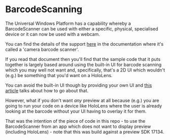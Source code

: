 # BarcodeScanning
The Universal Windows Platform has a capability whereby a BarcodeScanner can be used with either a specific, physical, specialised device or it can now be used with a webcam.

You can find the details of the support [here](https://docs.microsoft.com/en-us/windows/uwp/devices-sensors/pos-camerabarcode-get-started) in the documentation where it's called a 'camera barcode scanner'.

If you read that document then you'll find that the sample code that it puts together is largely based around using the built-in UI for barcode scanning which you may well not want and, specifically, that's a 2D UI which wouldn't (e.g.) be something that you'd want on a HoloLens.

You can avoid the built-in UI though by providing your own UI and [this article](https://docs.microsoft.com/en-us/windows/uwp/devices-sensors/pos-camerabarcode-hosting-preview) talks about how to go about that.

However, what if you don't want *any* preview at all because (e.g.) you are going to run your code on a device like HoloLens where the user is already looking at the barcode without your UI having to overlay it for them.

That was the intention of the piece of code in this repo - to use the BarcodeScanner from an app which does not want to display preview (including HoloLens) - note that this was build against a preview SDK 17134.
